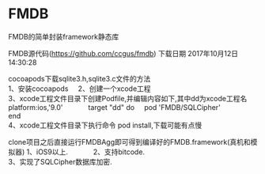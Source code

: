 # FMDB
FMDB的简单封装framework静态库

FMDB源代码(https://github.com/ccgus/fmdb) 下载日期 2017年10月12日14:30:28

cocoapods下载sqlite3.h,sqlite3.c文件的方法          
1、安装cocoapods    
2、创建一个xcode工程                  
3、xcode工程文件目录下创建Podfile,并编辑内容如下,其中dd为xcode工程名 
platform:ios,'9.0'             
target "dd" do     
pod 'FMDB/SQLCipher'    
end                
4、xcode工程文件目录下执行命令 pod install,下载可能有点慢


clone项目之后直接运行FMDBAgg即可得到编译好的FMDB.framework(真机和模拟器) 
1、iOS9以上.             
2、支持bitcode.                                      
3、实现了SQLCipher数据库加密.

